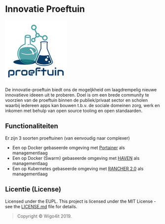 # Innovatie Proeftuin

![Innovatie Proeftuin](./images/proeftuin.png "proeftuin")

De innovatie-proeftuin biedt ons de mogeljkheid om laagdrempelig nieuwe innovatieve ideeen uit te proberen.
Doel is om een brede community te voorzien van de proeftuin binnen de publiek/privaat sector en scholen waarbij iedereen apps kan bouwen t.b.v. de sociale domeinen zorg, werk en inkomen met behulp van open source tooling en open standaarden.

## Functionaliteiten

Er zijn 3 soorten proeftuinen (van eenvoudig naar complexer)

* Een op Docker gebaseerde omgeving met [Portainer](./portainer/readme.md) als managementlaag 
* Een op Docker (Swarm) gebaseerde omgeving met [HAVEN](./haven/readme.md) als managementlaag 
* Een op Kubernetes gebaseerde omgeving met [RANCHER 2.0](./rancher/readme.md) als managementlaag

## Licentie (License)

Licensed under the EUPL. This project is licensed under the MIT License - see the [LICENSE.md](LICENSE.md) file for details.
> Copyright © Wigo4it 2019.
